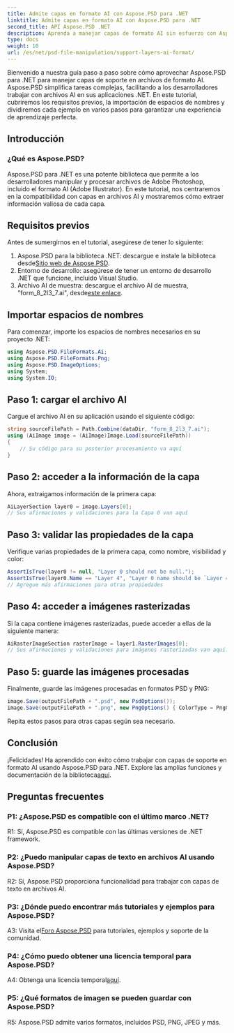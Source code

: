 ```yaml
---
title: Admite capas en formato AI con Aspose.PSD para .NET
linktitle: Admite capas en formato AI con Aspose.PSD para .NET
second_title: API Aspose.PSD .NET
description: Aprenda a manejar capas de formato AI sin esfuerzo con Aspose.PSD para .NET. Siga nuestra guía paso a paso para una integración y manipulación perfectas.
type: docs
weight: 10
url: /es/net/psd-file-manipulation/support-layers-ai-format/
---
```

Bienvenido a nuestra guía paso a paso sobre cómo aprovechar Aspose.PSD para .NET para manejar capas de soporte en archivos de formato AI. Aspose.PSD simplifica tareas complejas, facilitando a los desarrolladores trabajar con archivos AI en sus aplicaciones .NET. En este tutorial, cubriremos los requisitos previos, la importación de espacios de nombres y dividiremos cada ejemplo en varios pasos para garantizar una experiencia de aprendizaje perfecta.
## Introducción
### ¿Qué es Aspose.PSD?
Aspose.PSD para .NET es una potente biblioteca que permite a los desarrolladores manipular y procesar archivos de Adobe Photoshop, incluido el formato AI (Adobe Illustrator). En este tutorial, nos centraremos en la compatibilidad con capas en archivos AI y mostraremos cómo extraer información valiosa de cada capa.
## Requisitos previos
Antes de sumergirnos en el tutorial, asegúrese de tener lo siguiente:
1.  Aspose.PSD para la biblioteca .NET: descargue e instale la biblioteca desde[Sitio web de Aspose.PSD](https://releases.aspose.com/psd/net/).
2. Entorno de desarrollo: asegúrese de tener un entorno de desarrollo .NET que funcione, incluido Visual Studio.
3. Archivo AI de muestra: descargue el archivo AI de muestra, "form_8_2l3_7.ai", desde[este enlace](Your-Download-Link).
## Importar espacios de nombres
Para comenzar, importe los espacios de nombres necesarios en su proyecto .NET:
```csharp
using Aspose.PSD.FileFormats.Ai;
using Aspose.PSD.FileFormats.Png;
using Aspose.PSD.ImageOptions;
using System;
using System.IO;
```
## Paso 1: cargar el archivo AI
Cargue el archivo AI en su aplicación usando el siguiente código:
```csharp
string sourceFilePath = Path.Combine(dataDir, "form_8_2l3_7.ai");
using (AiImage image = (AiImage)Image.Load(sourceFilePath))
{
    // Su código para su posterior procesamiento va aquí
}
```
## Paso 2: acceder a la información de la capa
Ahora, extraigamos información de la primera capa:
```csharp
AiLayerSection layer0 = image.Layers[0];
// Sus afirmaciones y validaciones para la Capa 0 van aquí
```
## Paso 3: validar las propiedades de la capa
Verifique varias propiedades de la primera capa, como nombre, visibilidad y color:
```csharp
AssertIsTrue(layer0 != null, "Layer 0 should not be null.");
AssertIsTrue(layer0.Name == "Layer 4", "Layer 0 name should be `Layer 4`");
// Agregue más afirmaciones para otras propiedades
```
## Paso 4: acceder a imágenes rasterizadas
Si la capa contiene imágenes rasterizadas, puede acceder a ellas de la siguiente manera:
```csharp
AiRasterImageSection rasterImage = layer1.RasterImages[0];
// Sus afirmaciones y validaciones para imágenes rasterizadas van aquí.
```
## Paso 5: guarde las imágenes procesadas
Finalmente, guarde las imágenes procesadas en formatos PSD y PNG:
```csharp
image.Save(outputFilePath + ".psd", new PsdOptions());
image.Save(outputFilePath + ".png", new PngOptions() { ColorType = PngColorType.TruecolorWithAlpha });
```
Repita estos pasos para otras capas según sea necesario.
## Conclusión

¡Felicidades! Ha aprendido con éxito cómo trabajar con capas de soporte en formato AI usando Aspose.PSD para .NET. Explore las amplias funciones y documentación de la biblioteca[aquí](https://reference.aspose.com/psd/net/).

## Preguntas frecuentes

### P1: ¿Aspose.PSD es compatible con el último marco .NET?

R1: Sí, Aspose.PSD es compatible con las últimas versiones de .NET framework.

### P2: ¿Puedo manipular capas de texto en archivos AI usando Aspose.PSD?

R2: Sí, Aspose.PSD proporciona funcionalidad para trabajar con capas de texto en archivos AI.

### P3: ¿Dónde puedo encontrar más tutoriales y ejemplos para Aspose.PSD?

 A3: Visita el[Foro Aspose.PSD](https://forum.aspose.com/c/psd/34) para tutoriales, ejemplos y soporte de la comunidad.

### P4: ¿Cómo puedo obtener una licencia temporal para Aspose.PSD?

 A4: Obtenga una licencia temporal[aquí](https://purchase.aspose.com/temporary-license/).

### P5: ¿Qué formatos de imagen se pueden guardar con Aspose.PSD?

R5: Aspose.PSD admite varios formatos, incluidos PSD, PNG, JPEG y más.
